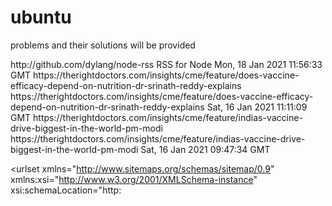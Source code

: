 # ubuntu
problems and their solutions will be provided








<?xml version="1.0" encoding="UTF-8"?>

<rss xmlns:dc="http://purl.org/dc/elements/1.1/" xmlns:content="http://purl.org/rss/1.0/modules/content/" xmlns:atom="http://www.w3.org/2005/Atom" version="2.0">
    <channel>
        <title><![CDATA[TheRightDoctors]]></title>
        <description><![CDATA[World's Best Medical Minds]]></description>
        <link>http://github.com/dylang/node-rss</link>
        <generator>RSS for Node</generator>
        <lastBuildDate>Mon, 18 Jan 2021 11:56:33 GMT</lastBuildDate>
        <author><![CDATA[TheRightDoctors]]></author>
        <item>
            <title><![CDATA[Does vaccine efficacy depend on nutrition: Dr. Srinath Reddy explains]]></title>
            <description><![CDATA[Dr. K Srinath Reddy, President, Public Health Foundation of India, in his column for The Indian Express, has written on the lack of attention on the nutritional aspect of an individual when it comes to vaccine efficacy.]]></description>
            <link>https://therightdoctors.com/insights/cme/feature/does-vaccine-efficacy-depend-on-nutrition-dr-srinath-reddy-explains</link>
            <guid isPermaLink="true">https://therightdoctors.com/insights/cme/feature/does-vaccine-efficacy-depend-on-nutrition-dr-srinath-reddy-explains</guid>
            <dc:creator><![CDATA[TheRightDoctors]]></dc:creator>
            <pubDate>Sat, 16 Jan 2021 11:11:09 GMT</pubDate>
        </item>
        <item>
            <title><![CDATA[India's vaccine drive-Biggest in the world: PM Modi]]></title>
            <description><![CDATA[As India launches the world's largest mass vaccination program today, it aims to inoculate more than 20% of its 1.3 billion people against Covid-19 in the first phase.]]></description>
            <link>https://therightdoctors.com/insights/cme/feature/indias-vaccine-drive-biggest-in-the-world-pm-modi</link>
            <guid isPermaLink="true">https://therightdoctors.com/insights/cme/feature/indias-vaccine-drive-biggest-in-the-world-pm-modi</guid>
            <dc:creator><![CDATA[TheRightDoctors]]></dc:creator>
            <pubDate>Sat, 16 Jan 2021 09:47:34 GMT</pubDate>
        </item>
    </channel>
</rss>























<?xml version="1.0" encoding="UTF-8"?>
<urlset xmlns="http://www.sitemaps.org/schemas/sitemap/0.9"
        xmlns:xsi="http://www.w3.org/2001/XMLSchema-instance"
        xsi:schemaLocation="http:
